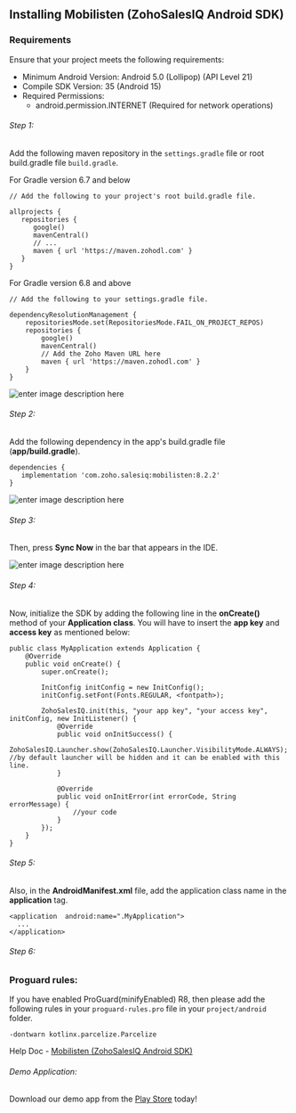 
## Installing Mobilisten (ZohoSalesIQ Android SDK)

### Requirements
Ensure that your project meets the following requirements:
   - Minimum Android Version: Android 5.0 (Lollipop) (API Level 21)
   - Compile SDK Version: 35 (Android 15)
   - Required Permissions:
      - android.permission.INTERNET (Required for network operations)

###### Step 1:
Add the following maven repository in the `settings.gradle` file or root build.gradle file `build.gradle`.

For Gradle version 6.7 and below
```Gradle
// Add the following to your project's root build.gradle file.

allprojects {
   repositories {
      google()
      mavenCentral()
      // ...
      maven { url 'https://maven.zohodl.com' }
   }
}
```

For Gradle version 6.8 and above
```Gradle
// Add the following to your settings.gradle file.

dependencyResolutionManagement {
    repositoriesMode.set(RepositoriesMode.FAIL_ON_PROJECT_REPOS)
    repositories {
        google()
        mavenCentral()
        // Add the Zoho Maven URL here
        maven { url 'https://maven.zohodl.com' }
    }
}
```
     
![enter image description here](https://www.zohowebstatic.com/sites/zweb/images/salesiq/step-4---settings.gradle-android-sdk.png)
###### Step 2:
Add the following dependency in the app's build.gradle file (**app/build.gradle**).

    dependencies {
       implementation 'com.zoho.salesiq:mobilisten:8.2.2'
    }

![enter image description here](https://www.zohowebstatic.com/sites/zweb/images/salesiq/step-5---dependency-android-sdk.png)
###### Step 3:

Then, press **Sync Now** in the bar that appears in the IDE.

![enter image description here](https://www.zohowebstatic.com/sites/zweb/images/salesiq/sync-now---android-sdk.png)
###### Step 4:

Now, initialize the SDK by adding the following line in the **onCreate()** method of your **Application class**. You will have to insert the **app key** and **access key** as mentioned below:

    public class MyApplication extends Application {
        @Override
        public void onCreate() {
            super.onCreate();
            
            InitConfig initConfig = new InitConfig();
            initConfig.setFont(Fonts.REGULAR, <fontpath>);
            
            ZohoSalesIQ.init(this, "your app key", "your access key", initConfig, new InitListener() {
                @Override
                public void onInitSuccess() {
                     ZohoSalesIQ.Launcher.show(ZohoSalesIQ.Launcher.VisibilityMode.ALWAYS); //by default launcher will be hidden and it can be enabled with this line.
                }

                @Override
                public void onInitError(int errorCode, String errorMessage) {
                    //your code
                }
            });
        }
    }

###### Step 5:
Also, in the **AndroidManifest.xml** file, add the application class name in the **application** tag.

    <application  android:name=".MyApplication">
      ...
    </application>​
###### Step 6:
### Proguard rules:
If you have enabled ProGuard(minifyEnabled) R8, then please add the following rules in your `proguard-rules.pro` file in your `project/android` folder.
```
-dontwarn kotlinx.parcelize.Parcelize
```

Help Doc - [Mobilisten (ZohoSalesIQ Android SDK)](https://www.zoho.com/salesiq/help/developer-section/android-mobile-sdk-installation.html)

###### Demo Application:
Download our demo app from the [Play Store](https://play.google.com/store/apps/details?id=com.zoho.salesiq.zylkerhomes) today!
